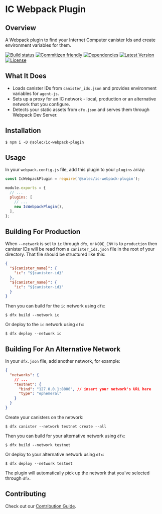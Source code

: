 # IC Webpack Plugin

## Overview

A Webpack plugin to find your Internet Computer canister Ids and create environment variables for them.

[![Build status](https://img.shields.io/github/workflow/status/Solec-Labs/ic-webpack-plugin/Merge)](https://github.com/Solec-Labs/ic-webpack-plugin/actions/workflows/merge.yml)
[![Commitizen friendly](https://img.shields.io/badge/commitizen-friendly-brightgreen.svg)](https://commitizen-tools.github.io/commitizen/)
[![Dependencies](https://img.shields.io/librariesio/release/npm/@solec/ic-webpack-plugin)](https://www.npmjs.com/package/@solec/ic-webpack-plugin)
[![Latest Version](https://img.shields.io/npm/v/@solec/ic-webpack-plugin)](https://www.npmjs.com/package/@solec/ic-webpack-plugin)
[![License](https://img.shields.io/github/license/Solec-Labs/ic-webpack-plugin)](./LICENSE)

## What It Does

- Loads canister IDs from `canister_ids.json` and provides environment variables for `agent-js`.
- Sets up a proxy for an IC network - local, production or an alternative network that you configure.
- Detects your static assets from `dfx.json` and serves them through Webpack Dev Server.

## Installation

```shell
$ npm i -D @solec/ic-webpack-plugin
```

## Usage

In your `webpack.config.js` file, add this plugin to your `plugins` array:

```javascript
const IcWebpackPlugin = require('@solec/ic-webpack-plugin');

module.exports = {
  // ...
  plugins: [
    // ...
    new IcWebpackPlugin(),
  ],
};
```

## Building For Production

When `--network` is set to `ic` through `dfx`, or `NODE_ENV` is to `production` then canister IDs will be read from a `canister_ids.json` file in the root of your directory.
That file should be structured like this:

```json
{
  "${canister_name}": {
    "ic": "${canister-id}"
  },
  "${canister_name}": {
    "ic": "${canister-id}"
  }
}
```

Then you can build for the `ic` network using `dfx`:

```shell
$ dfx build --network ic
```

Or deploy to the `ic` network using `dfx`:

```shell
$ dfx deploy --network ic
```

## Building For An Alternative Network

In your `dfx.json` file, add another network, for example:

```json
{
  "networks": {
    // ...
    "testnet": {
      "bind": "127.0.0.1:8000", // insert your network's URL here
      "type": "ephemeral"
    }
  }
}
```

Create your canisters on the network:

```shell
$ dfx canister --network testnet create --all
```

Then you can build for your alternative network using `dfx`:

```shell
$ dfx build --network testnet
```

Or deploy to your alternative network using `dfx`:

```shell
$ dfx deploy --network testnet
```

The plugin will automatically pick up the network that you've selected through `dfx`.

## Contributing

Check out our [Contribution Guide](./CONTRIBUTING.md).
